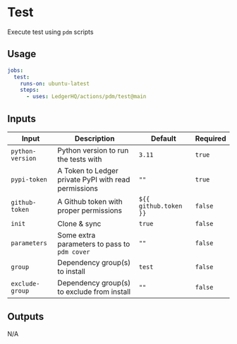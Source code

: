 # Test

Execute test using `pdm` scripts

## Usage

```yaml
jobs:
  test:
    runs-on: ubuntu-latest
    steps:
      - uses: LedgerHQ/actions/pdm/test@main
```

## Inputs

| Input | Description | Default | Required |
|-------|-------------|---------|----------|
| `python-version` | Python version to run the tests with | `3.11` | `true` |
| `pypi-token` | A Token to Ledger private PyPI with read permissions | `""` | `true` |
| `github-token` | A Github token with proper permissions | `${{ github.token }}` | `false` |
| `init` | Clone & sync | `true` | `false` |
| `parameters` | Some extra parameters to pass to `pdm cover` | `""` | `false` |
| `group` | Dependency group(s) to install | `test` | `false` |
| `exclude-group` | Dependency group(s) to exclude from install | `""` | `false` |

## Outputs

N/A
